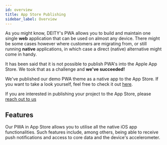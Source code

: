 ```yaml
---
id: overview
title: App Store Publishing
sidebar_label: Overview
---
```


As you might know, DEITY's PWA allows you to build and maintain one single **web** application that can be used on almost any device. There might be some cases however where customers are migrating from, or still running **native** applications, in which case a direct (native) alternative might come in handy.

It has been said that it is not possible to publish PWA's into the Apple App Store. We took that as a challenge and **we've succeeded!**

We've published our demo PWA theme as a native app to the App Store. If you want to take a look yourself, feel free to check it out [here](https://apps.apple.com/app/deity-storefront/id1585832328).

If you are interested in publishing your project to the App Store, please [reach out to us](https://deity.io/contact)


## Features

Our PWA in App Store allows you to utilise all the native iOS app functionalities. Such features include, among others, being able to receive push notifications and access to core data and the device's accelerometer.
